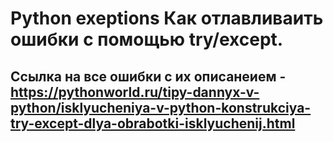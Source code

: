 # Python exeptions Как отлавливаить ошибки с помощью try/except.

## Ссылка на все ошибки с их описанеием - https://pythonworld.ru/tipy-dannyx-v-python/isklyucheniya-v-python-konstrukciya-try-except-dlya-obrabotki-isklyuchenij.html